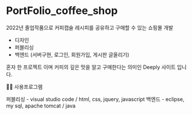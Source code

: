 # PortFolio_coffee_shop

2022년 졸업작품으로 커피캡슐 레시피를 공유하고 구매할 수 있는 쇼핑몰 개발

- 디자인
- 퍼블리싱
- 백엔드 (서버구현, 로그인, 회원가입, 게시판 글올리기)

혼자 한 프로젝트 이며 커피의 깊은 맛을 알고 구매한다는 의미인 Deeply 사이트 입니다.

👩‍💻 사용프로그램

퍼블리싱 - visual studio code / html, css, jquery, javascript
백엔드 - eclipse, my sql, apache tomcat / java
